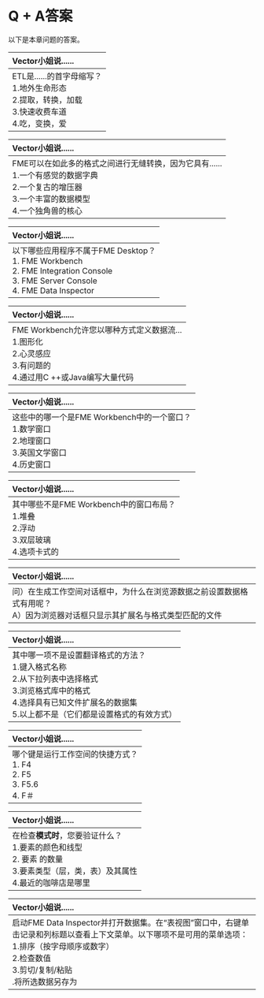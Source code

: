 # Q + A答案

以下是本章问题的答案。

|  Vector小姐说...... |
| :--- |
|  ETL是......的首字母缩写？  <br>1.地外生命形态 <br>2.提取，转换，加载 <br>3.快速收费车道 <br>4.吃，变换，爱 |

|  Vector小姐说...... |
| :--- |
|  FME可以在如此多的格式之间进行无缝转换，因为它具有......  <br>1.一个有感觉的数据字典 <br>2.一个复古的增压器<br> 3.一个丰富的数据模型 <br>4.一个独角兽的核心 |

|  Vector小姐说...... |
| :--- |
|  以下哪些应用程序不属于FME Desktop？  <br>1. FME Workbench <br>2. FME Integration Console <br>3. FME Server Console <br>4. FME Data Inspector |

|  Vector小姐说...... |
| :--- |
|  FME Workbench允许您以哪种方式定义数据流...  <br>1.图形化 <br>2.心灵感应 <br>3.有问题的 <br>4.通过用C ++或Java编写大量代码 |

|  Vector小姐说...... |
| :--- |
|  这些中的哪一个是FME Workbench中的一个窗口？  <br>1.数学窗口 <br>2.地理窗口 <br>3.英国文学窗口 <br>4.历史窗口 |

|  Vector小姐说...... |
| :--- |
|  其中哪些不是FME Workbench中的窗口布局？  <br>1.堆叠 <br>2.浮动 <br>3.双层玻璃 <br>4.选项卡式的 |

|  Vector小姐说...... |
| :--- |
|  问）在生成工作空间对话框中，为什么在浏览源数据之前设置数据格式有用呢？  <br>A）因为浏览器对话框只显示其扩展名与格式类型匹配的文件 |

|  Vector小姐说...... |
| :--- |
|  其中哪一项不是设置翻译格式的方法？  <br>1.键入格式名称 <br>2.从下拉列表中选择格式 <br>3.浏览格式库中的格式 <br>4.选择具有已知文件扩展名的数据集 <br>5.以上都不是（它们都是设置格式的有效方式） |

|  Vector小姐说...... |
| :--- |
|  哪个键是运行工作空间的快捷方式？  <br>1. F4<br> 2. F5 <br>3. F5.6 <br>4. F＃ |

|  Vector小姐说...... |
| :--- |
|  在检查**模式时**，您要验证什么？  <br>1.要素的颜色和线型 <br>2. 要素 的数量 <br>3.要素类型（层，类，表）及其属性 <br>4.最近的咖啡店是哪里 |

|  Vector小姐说...... |
| :--- |
|  启动FME Data Inspector并打开数据集。在“表视图”窗口中，右键单击记录和列标题以查看上下文菜单。以下哪项不是可用的菜单选项： <br> 1.排序（按字母顺序或数字）<br> 2.检查数值 <br>3.剪切/复制/粘贴 <br>.将所选数据另存为 |

